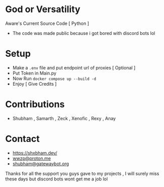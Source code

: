 # God or Versatility 
Aware's Current Source Code [ Python ]

- The code was made public because i got bored with discord bots lol

# Setup 

- Make a `.env` file and put endpoint url of proxies [ Optional ]
- Put Token in Main.py
- Now Run `docker compose up --build -d`
- Enjoy [ Give Credits ]


# Contributions 
- Shubham , Samarth , Zeck , Xenofic , Rexy , Anay

# Contact 
- https://shxbham.dev/
- wwzp@proton.me
- shubham@gatewaybot.org

Thanks for all the support you guys gave to my projects , I will surely miss these days but discord bots wont get me a job lol
